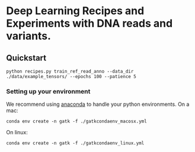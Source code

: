 Deep Learning Recipes and Experiments with DNA reads and variants.
==================================================================

Quickstart
----------

    python recipes.py train_ref_read_anno --data_dir ./data/example_tensors/ --epochs 100 --patience 5

### Setting up your environment

We recommend using [anaconda](https://conda.io/docs/user-guide/install/index.html) to handle your python environments. On a mac:

    conda env create -n gatk -f ./gatkcondaenv_macosx.yml

On linux:

    conda env create -n gatk -f ./gatkcondaenv_linux.yml
